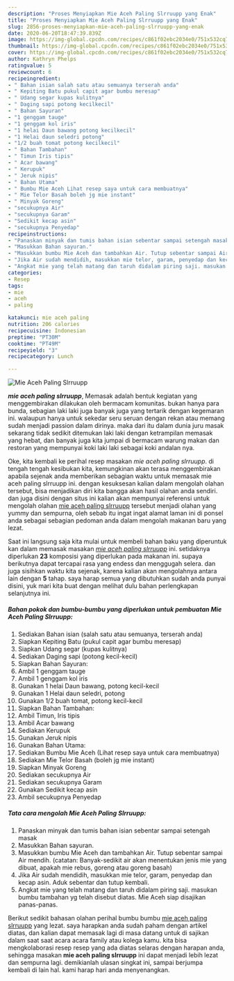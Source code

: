 ```yaml
---
description: "Proses Menyiapkan Mie Aceh Paling Slrruupp yang Enak"
title: "Proses Menyiapkan Mie Aceh Paling Slrruupp yang Enak"
slug: 2856-proses-menyiapkan-mie-aceh-paling-slrruupp-yang-enak
date: 2020-06-20T18:47:39.839Z
image: https://img-global.cpcdn.com/recipes/c861f02ebc2034e0/751x532cq70/mie-aceh-paling-slrruupp-foto-resep-utama.jpg
thumbnail: https://img-global.cpcdn.com/recipes/c861f02ebc2034e0/751x532cq70/mie-aceh-paling-slrruupp-foto-resep-utama.jpg
cover: https://img-global.cpcdn.com/recipes/c861f02ebc2034e0/751x532cq70/mie-aceh-paling-slrruupp-foto-resep-utama.jpg
author: Kathryn Phelps
ratingvalue: 5
reviewcount: 6
recipeingredient:
- " Bahan isian salah satu atau semuanya terserah anda"
- " Kepiting Batu pukul capit agar bumbu meresap"
- " Udang segar kupas kulitnya"
- " Daging sapi potong kecilkecil"
- " Bahan Sayuran"
- "1 genggam tauge"
- "1 genggam kol iris"
- "1 helai Daun bawang potong kecilkecil"
- "1 Helai daun seledri potong"
- "1/2 buah tomat potong kecilkecil"
- " Bahan Tambahan"
- " Timun Iris tipis"
- " Acar bawang"
- " Kerupuk"
- " Jeruk nipis"
- " Bahan Utama"
- " Bumbu Mie Aceh Lihat resep saya untuk cara membuatnya"
- " Mie Telor Basah boleh jg mie instant"
- " Minyak Goreng"
- "secukupnya Air"
- "secukupnya Garam"
- "Sedikit kecap asin"
- "secukupnya Penyedap"
recipeinstructions:
- "Panaskan minyak dan tumis bahan isian sebentar sampai setengah masak"
- "Masukkan Bahan sayuran."
- "Masukkan bumbu Mie Aceh dan tambahkan Air. Tutup sebentar sampai Air mendih. (catatan: Banyak-sedikit air akan menentukan jenis mie yang dibuat, apakah mie rebus, goreng atau goreng basah)"
- "Jika Air sudah mendidih, masukkan mie telor, garam, penyedap dan kecap asin. Aduk sebentar dan tutup kembali."
- "Angkat mie yang telah matang dan taruh didalam piring saji. masukan bumbu tambahan yg telah disebut diatas. Mie Aceh siap disajikan panas-panas."
categories:
- Resep
tags:
- mie
- aceh
- paling

katakunci: mie aceh paling 
nutrition: 206 calories
recipecuisine: Indonesian
preptime: "PT30M"
cooktime: "PT49M"
recipeyield: "3"
recipecategory: Lunch

---
```



![Mie Aceh Paling Slrruupp](https://img-global.cpcdn.com/recipes/c861f02ebc2034e0/751x532cq70/mie-aceh-paling-slrruupp-foto-resep-utama.jpg)

<b><i>mie aceh paling slrruupp</i></b>, Memasak adalah bentuk kegiatan yang menggembirakan dilakukan oleh bermacam komunitas. bukan hanya para bunda, sebagian laki laki juga banyak juga yang tertarik dengan kegemaran ini. walaupun hanya untuk sekedar seru seruan dengan rekan atau memang sudah menjadi passion dalam dirinya. maka dari itu dalam dunia juru masak sekarang tidak sedikit ditemukan laki laki dengan ketrampilan memasak yang hebat, dan banyak juga kita jumpai di bermacam warung makan dan restoran yang mempunyai koki laki laki sebagai koki andalan nya.



Oke, kita kembali ke perihal resep masakan <i>mie aceh paling slrruupp</i>. di tengah tengah kesibukan kita, kemungkinan akan terasa menggembirakan apabila sejenak anda memberikan sebagian waktu untuk memasak mie aceh paling slrruupp ini. dengan kesuksesan kalian dalam mengolah olahan tersebut, bisa menjadikan diri kita bangga akan hasil olahan anda sendiri. dan juga disini dengan situs ini kalian akan mempunyai referensi untuk mengolah olahan <u>mie aceh paling slrruupp</u> tersebut menjadi olahan yang yummy dan sempurna, oleh sebab itu ingat ingat alamat laman ini di ponsel anda sebagai sebagian pedoman anda dalam mengolah makanan baru yang lezat.


Saat ini langsung saja kita mulai untuk membeli bahan baku yang diperuntuk kan dalam memasak masakan <u><i>mie aceh paling slrruupp</i></u> ini. setidaknya diperlukan <b>23</b> komposisi yang diperlukan pada makanan ini. supaya berikutnya dapat tercapai rasa yang endess dan menggugah selera. dan juga sisihkan waktu kita sejenak, karena kalian akan mengolahnya antara lain dengan <b>5</b> tahap. saya harap semua yang dibutuhkan sudah anda punyai disini, yuk mari kita buat dengan melihat dulu bahan perlengkapan selanjutnya ini.

<!--inarticleads1-->

##### Bahan pokok dan bumbu-bumbu yang diperlukan untuk pembuatan Mie Aceh Paling Slrruupp:

1. Sediakan  Bahan isian (salah satu atau semuanya, terserah anda)
1. Siapkan  Kepiting Batu (pukul capit agar bumbu meresap)
1. Siapkan  Udang segar (kupas kulitnya)
1. Sediakan  Daging sapi (potong kecil-kecil)
1. Siapkan  Bahan Sayuran:
1. Ambil 1 genggam tauge
1. Ambil 1 genggam kol iris
1. Gunakan 1 helai Daun bawang, potong kecil-kecil
1. Gunakan 1 Helai daun seledri, potong
1. Gunakan 1/2 buah tomat, potong kecil-kecil
1. Siapkan  Bahan Tambahan:
1. Ambil  Timun, Iris tipis
1. Ambil  Acar bawang
1. Sediakan  Kerupuk
1. Gunakan  Jeruk nipis
1. Gunakan  Bahan Utama:
1. Sediakan  Bumbu Mie Aceh (Lihat resep saya untuk cara membuatnya)
1. Sediakan  Mie Telor Basah (boleh jg mie instant)
1. Siapkan  Minyak Goreng
1. Sediakan secukupnya Air
1. Sediakan secukupnya Garam
1. Gunakan Sedikit kecap asin
1. Ambil secukupnya Penyedap




<!--inarticleads2-->

##### Tata cara mengolah Mie Aceh Paling Slrruupp:

1. Panaskan minyak dan tumis bahan isian sebentar sampai setengah masak
1. Masukkan Bahan sayuran.
1. Masukkan bumbu Mie Aceh dan tambahkan Air. Tutup sebentar sampai Air mendih. (catatan: Banyak-sedikit air akan menentukan jenis mie yang dibuat, apakah mie rebus, goreng atau goreng basah)
1. Jika Air sudah mendidih, masukkan mie telor, garam, penyedap dan kecap asin. Aduk sebentar dan tutup kembali.
1. Angkat mie yang telah matang dan taruh didalam piring saji. masukan bumbu tambahan yg telah disebut diatas. Mie Aceh siap disajikan panas-panas.




Berikut sedikit bahasan olahan perihal bumbu bumbu <u>mie aceh paling slrruupp</u> yang lezat. saya harapkan anda sudah paham dengan artikel diatas, dan kalian dapat memasak lagi di masa datang untuk di sajikan dalam saat saat acara acara family atau kolega kamu. kita bisa mengkolaborasi resep resep yang ada diatas selaras dengan harapan anda, sehingga masakan <b>mie aceh paling slrruupp</b> ini dapat menjadi lebih lezat dan sempurna lagi. demikianlah ulasan singkat ini, sampai berjumpa kembali di lain hal. kami harap hari anda menyenangkan.
